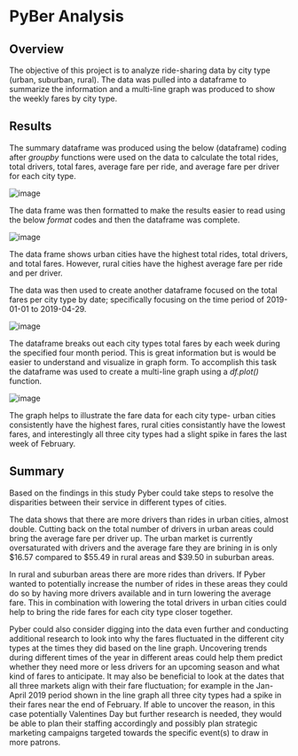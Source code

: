 # PyBer Analysis

## Overview
The objective of this project is to analyze ride-sharing data by city type (urban, suburban, rural). The data was pulled into a dataframe to summarize the information and a multi-line graph was produced to show the weekly fares by city type. 

## Results
The summary dataframe was produced using the below (dataframe) coding after *groupby* functions were used on the data to calculate the total rides, total drivers, total fares, average fare per ride, and average fare per driver for each city type.

![image](https://user-images.githubusercontent.com/107161421/179130525-7e5965fa-ea7a-4804-b747-c9e7cc807e27.png)

The data frame was then formatted to make the results easier to read using the below *format* codes and then the dataframe was complete.

![image](https://user-images.githubusercontent.com/107161421/179130702-ad2b21f0-d978-4a72-a47a-99113efeb96e.png)

The data frame shows urban cities have the highest total rides, total drivers, and total fares. However, rural cities have the highest average fare per ride and per driver. 

The data was then used to create another dataframe focused on the total fares per city type by date; specifically focusing on the time period of 2019-01-01 to 2019-04-29.

![image](https://user-images.githubusercontent.com/107161421/179131222-d82ba8e9-ba80-4184-b0a2-b513e1a7d6f0.png)

The dataframe breaks out each city types total fares by each week during the specified four month period. This is great information but is would be easier to understand and visualize in graph form. To accomplish this task the dataframe was used to create a multi-line graph using a *df.plot()* function.

![image](https://user-images.githubusercontent.com/107161421/179131465-de484c5e-fadd-4277-9997-b641f0ca4764.png)

The graph helps to illustrate the fare data for each city type- urban cities consistently have the highest fares, rural cities consistantly have the lowest fares, and interestingly all three city types had a slight spike in fares the last week of February. 

## Summary
Based on the findings in this study Pyber could take steps to resolve the disparities between their service in different types of cities.

The data shows that there are more drivers than rides in urban cities, almost double. Cutting back on the total number of drivers in urban areas could bring the average fare per driver up. The urban market is currently oversaturated with drivers and the average fare they are brining in is only $16.57 compared to $55.49 in rural areas and $39.50 in suburban areas. 

In rural and suburban areas there are more rides than drivers. If Pyber wanted to potentially increase the number of rides in these areas they could do so by having more drivers available and in turn lowering the average fare. This in combination with lowering the total drivers in urban cities could help to bring the ride fares for each city type closer together. 

Pyber could also consider digging into the data even further and conducting additional research to look into why the fares fluctuated in the different city types at the times they did based on the line graph. Uncovering trends during different times of the year in different areas could help them predict whether they need more or less drivers for an upcoming season and what kind of fares to anticipate. It may also be beneficial to look at the dates that all three markets align with their fare fluctuation; for example in the Jan-April 2019 period shown in the line graph all three city types had a spike in their fares near the end of February. If able to uncover the reason, in this case potentially Valentines Day but further research is needed, they would be able to plan their staffing accordingly and possibly plan strategic marketing campaigns targeted towards the specific event(s) to draw in more patrons. 
